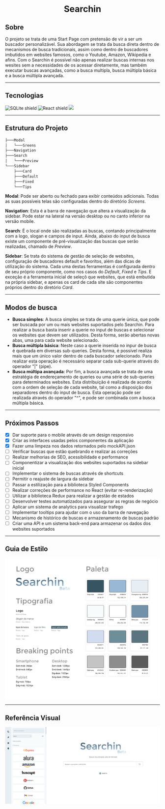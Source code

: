 <h1 align="center">Searchin</h1>

## Sobre

O projeto se trata de uma Start Page com pretensão de vir a ser um buscador personalizável. Sua abordagem se trata da busca direta dentro de mecanismos de busca tradicionais, assim como dentro de buscadores imbutidos em websites famosos, como o Youtube, Amazon, Wikipedia e afins. Com o Searchin é possível não apenas realizar buscas internas nos wesites sem a necessidades de os acessar diretamente, mas também executar buscas avançadas, como a busca multipla, busca múltipla básica e a busca múltipla avançada.

---

## Tecnologias

<p align="left">
  <img src="https://img.shields.io/badge/TypeScript-007ACC?style=for-the-badge&logo=typescript&logoColor=white" alt="SQLite shield" />
  <img src="https://img.shields.io/badge/React-20232A?style=for-the-badge&logo=react&logoColor=61DAFB" alt="React shield"/>
  <img src="https://img.shields.io/badge/sass-CC6699?style=for-the-badge&logo=sass&logoColor=white"/>
</p>

---

## Estrutura do Projeto

```bash
├───Modal
│   └───Sreens
├───Navigation
├───Search
│   └───Preview
└───Sidebar
    ├───Card
    ├───Default
    ├───Fixed
    └───Tips
```

**Modal**: Pode ser aberto ou fechado para exibir conteúdos adicionais. Todas as suas possíveis telas são configuradas dentro do diretório _Screens_.

**Navigation**: Esta é a barra de navegação que altera a visualização da sidebar. Pode estar na lateral na versão desktop ou no canto inferior na versão mobile.

**Search**: É o local onde são realizadas as buscas, contando principalmente com a logo, slogan e campos de input. Ainda, abaixo do input de busca existe um componente de pré-visualização das buscas que serão realizadas, chamado de _Preview_.

**Sidebar**: Se trata do sistema de gestão de seleção de websites, configuração de buscadores default e favoritos, além das dicas de utilização do sistema. Cada uma destas ferramentas é configurada dentro de seu próprio componente, como nos casos do _Default_, _Fixed_ e _Tips_. E exceção é a ferramenta inicial de seleçõ que websites, que está embutida na própria sidebar, e apenas os card de cada site são componentes próprios dentro do diretório _Card_.

---

## Modos de busca

- **Busca simples**: A busca simples se trata de uma querie única, que pode ser buscada por um ou mais websites suportados pelo Searchin. Para realizar a busca basta inserir a querie no input de buscas e selecionar os websites que devem ser utilizados. Desta forma, serão abertas novas abas, uma para cada website selecionado.
- **Busca múltipla básica**: Neste caso a querie inserida no inpur de busca é quebrada em diversas sub-queries. Desta forma, é possível realiza mais que um único valor dentro de cada buscador selecionado. Para realizar esta operação é necessário separar cada sub-querie através do operador "|" (pipe).
- **Busca múltipa avançada**: Por fim, a busca avançada se trata de uma estratégia de endereçamento de queries ou uma série de sub-queries para determinados websites. Esta distribuição é realizada de acordo com a ordem de seleção de cada website, tal como a disposição dos separadores dentro do input de busca. Esta operação pode ser realizada através do operador "^", e pode ser combinada com a busca múltipla básica.

---

## Próximos Passos

- [x] Dar suporte para o mobile através de um design responsivo
- [x] Criar as interfaces usadas pelos componentes da aplicação
- [x] Fazer uma limpeza nos dados retornados pelo mockAPI.json
- [ ] Verificar buscas que estão quebrando e realizar as correções
- [ ] Realizar melhorias de SEO, acessibilidade e performance
- [ ] Componentizar a visualização dos websites suportados na sidebar inicial
- [ ] Implementar o sistema de buscas através de shortcuts
- [ ] Permitir o reajuste de largura da sidebar
- [ ] Passar a estilização para a biblioteca Styled Components
- [ ] Realizar correções de performance no React (evitar re-renderização)
- [ ] Utilizar a biblioteca Redux para realizar a gestão de estados
- [ ] Desenvolver testes automatizados para assegurar as regras de negócio
- [ ] Aplicar um sistema de analytics para visualizar trafego
- [ ] Implementar tooltips para ajudar com o uso da barra de navegação
- [ ] Mecanismo de histórico de buscas e armazenamento de buscas padrão
- [ ] Criar uma API e um sistema back-end para armazenar os dados dos websites suportados

---

## Guia de Estilo

![Guia de estilos](./public/style-guide.png)

---

## Referência Visual

![Interface do Searchin](./public/searchin.png)
